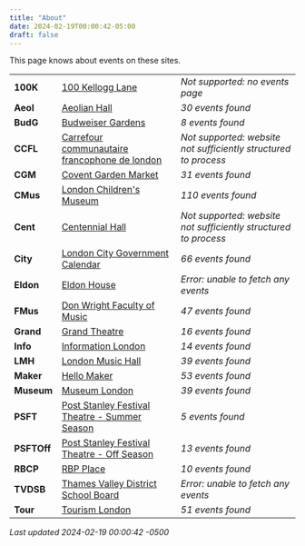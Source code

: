 ```yaml
---
title: "About"
date: 2024-02-19T00:00:42-05:00
draft: false
---
```


This page knows about events on these sites.

|   |       | |
|:--------------|:------|:--|
| **100K** | [100 Kellogg Lane]() | *Not supported: no events page*
| **Aeol** | [Aeolian Hall](https://aeolianhall.ca/events/) | *30 events found*
| **BudG** | [Budweiser Gardens](https://www.budweisergardens.com/events) | *8 events found*
| **CCFL** | [Carrefour communautaire francophone de london]() | *Not supported: website not sufficiently structured to process*
| **CGM** | [Covent Garden Market](https://coventmarket.com/events/) | *31 events found*
| **CMus** | [London Children's Museum](https://www.londonchildrensmuseum.ca/events) | *110 events found*
| **Cent** | [Centennial Hall]() | *Not supported: website not sufficiently structured to process*
| **City** | [London City Government Calendar](https://london.ca/government/calendar) | *66 events found*
| **Eldon** | [Eldon House](https://eldonhouse.ca/events/) | *Error: unable to fetch any events*
| **FMus** | [Don Wright Faculty of Music](http://www.events.westernu.ca/events/music/) | *47 events found*
| **Grand** | [Grand Theatre](https://www.grandtheatre.com/events) | *16 events found*
| **Info** | [Information London](https://www.informationlondon.ca/Event/List) | *14 events found*
| **LMH** | [London Music Hall](http://londonmusichall.com/upcoming-events/) | *39 events found*
| **Maker** | [Hello Maker](https://www.hellomaker.ca/events) | *53 events found*
| **Museum** | [Museum London](https://museumlondon.ca/programs-events) | *39 events found*
| **PSFT** | [Post Stanley Festival Theatre - Summer Season](https://psft.ca/schedule/summer-season/) | *5 events found*
| **PSFTOff** | [Post Stanley Festival Theatre - Off Season](https://psft.ca/schedule/off-season-events/) | *13 events found*
| **RBCP** | [RBP Place](https://www.rbcplacelondon.com/events) | *10 events found*
| **TVDSB** | [Thames Valley District School Board](https://calendar.tvdsb.ca/) | *Error: unable to fetch any events*
| **Tour** | [Tourism London](https://www.londontourism.ca/events/all-events) | *51 events found*

_Last updated 2024-02-19 00:00:42 -0500_
